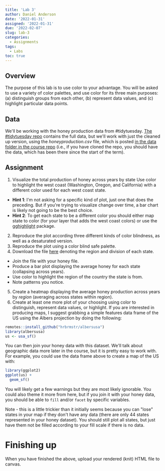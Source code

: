 ```yaml
---
title: 'Lab 3'
author: Daniel Anderson
date: '2022-01-31'
assigned: '2022-01-31'
due: '2022-02-07'
slug: lab-3
categories:
  - Assignments
tags:
  - Labs
toc: true
---
```


## Overview
The purpose of this lab is to use color to your advantage. You will be asked to
use a variety of color palettes, and use color for its three main purposes: 
(a) distinguish groups from each other, (b) represent data values, and (c)
highlight particular data points.

## Data
We'll be working with the honey production data from #tidytuesday. [The #tidytuesday repo](https://github.com/rfordatascience/tidytuesday/tree/master/data/2018/2018-05-21) 
contains the full data, but we'll work with just the cleaned up version, using
the *honeyproduction.csv* file, which is posted [in the data folder in the course repo](https://github.com/uo-datasci-specialization/c2-dataviz-2022/tree/main/data) (i.e., if you have cloned the repo, you should have the data, which has been there since the start of the term).

## Assignment
1. Visualize the total production of honey across years by state  Use color to
highlight the west coast (Washington, Oregon, and California) with a different color used for each west coast state.
  + **Hint 1**: I'm not asking for a specific kind of plot, just one that does the preceding. But if you're trying to visualize change over time, a bar chart is likely not going to be the best choice.
  + **Hint 2**: To get each state to be a different color you should either map state to color (for your layer that adds the west coast colors) or use the [gghighlight](https://yutannihilation.github.io/gghighlight/index.html) package.
2. Reproduce the plot according three different kinds of color blindness, as
well as a desaturated version. 
3. Reproduce the plot using a color blind safe palette. 
4. Download the file [here](https://github.com/cphalpert/census-regions/raw/master/us%20census%20bureau%20regions%20and%20divisions.csv) denoting the region and division of each state. 
  + Join the file with your honey file. 
  + Produce a bar plot displaying the average honey for each state (collapsing across years). 
  + Use color to highlight the region of the country the state is from. 
  + Note patterns you notice. 
5. Create a heatmap displaying the average honey production across years by *region* (averaging across states within region).
6. Create at least one more plot of your choosing using color to distinguish,
represent data values, or highlight. If you are interested in producing maps, I
suggest grabbing a simple features data frame of the US using the Albers projection
by doing the following:


```r
remotes::install_github("hrbrmstr/albersusa")
library(albersusa)
us <- usa_sf()
```

You can then join your honey data with this dataset. We'll talk about geographic
data more later in the course, but it is pretty easy to work with. For example,
you could use the data frame above to create a map of the US with:


```r
library(ggplot2)
ggplot(us) +
  geom_sf()
```

You will likely get a few warnings but they are most likely ignorable. You could also theme it more from here, but if you join it with your
honey data, you should be able to `fill` and/or `facet` by specific variables.

Note - this is a little trickier than it initially seems because you can "lose"
states in your map if they don't have any data (there are only 44 states
represented in your honey dataset). You should still plot all states, but just 
have them not be filled according to your fill scale if there is no data.




# Finishing up
When you have finished the above, upload your rendered (knit) HTML file to canvas.
